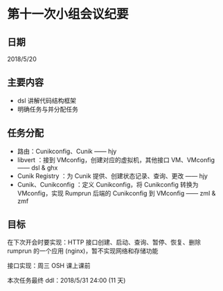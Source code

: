 # 第十一次小组会议纪要

## 日期

2018/5/20

## 主要内容

- dsl 讲解代码结构框架
- 明确任务与并分配任务

## 任务分配

- 路由：Cunikconfig、Cunik —— hjy
- libvert ：接到 VMconfig，创建对应的虚拟机，其他接口 VM、VMconfig —— dsl & ghx
- Cunik Registry ：为 Cunik  提供、创建状态记录、查询、更改 —— hjy
- Cunik、Cunikconfig ：定义 Cunikconfig，将 Cunikconfig 转换为 VMconfig，实现 Rumprun 后端的 Cunikconfig 到 VMconfig —— zml & zmf

## 目标

在下次开会时要实现：HTTP 接口创建、启动、查询、暂停、恢复、删除 rumprun 的一个应用 (nginx)，暂不实现网络和存储功能

接口实现：周三 OSH 课上课前

本次任务最终 ddl：2018/5/31 24:00 (11 天)